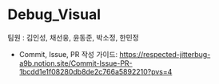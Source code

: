 # Debug_Visual

팀원 : 김인성, 채선웅, 윤동준, 박소정, 한민정

- Commit, Issue, PR 작성 가이드: 
https://respected-jitterbug-a9b.notion.site/Commit-Issue-PR-1bcdd1e1f08280db8de2c766a5892210?pvs=4
